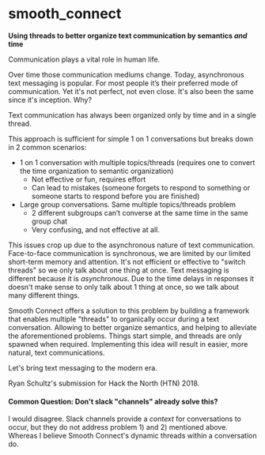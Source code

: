 # smooth_connect

**Using threads to better organize text communication by semantics *and* time**

Communication plays a vital role in human life.

Over time those communication mediums change. Today, asynchronous text messaging is popular. For most people it’s their preferred mode of communication. Yet it's not perfect, not even close. It's also been the same since it's inception. Why?

Text communication has always been organized only by time and in a single thread.

This approach is sufficient for simple 1 on 1 conversations but breaks down in 2 common scenarios:
- 1 on 1 conversation with multiple topics/threads (requires one to convert the time organization to semantic organization)
    - Not effective or fun, requires effort
    - Can lead to mistakes (someone forgets to respond to something or someone starts to respond before you are finished)
- Large group conversations. Same multiple topics/threads problem
    - 2 different subgroups can’t converse at the same time in the same group chat
    - Very confusing, and not effective at all.


This issues crop up due to the asynchronous nature of text communication. Face-to-face communication is synchronous, we are limited by our limited short-term memory and attention. It's not efficient or effective to "switch threads" so we only talk about one thing at once. Text messaging is different because it is *asynchronous*. Due to the time delays in responses it doesn't make sense to only talk about 1 thing at once, so we talk about many different things.

Smooth Connect offers a solution to this problem by building a framework that enables multiple "threads" to organically occur during a text conversation. Allowing to better organize semantics, and helping to alleviate the aforementioned problems. Things start simple, and threads are only spawned when required. Implementing this idea will result in easier, more natural, text communications.

Let's bring text messaging to the modern era.

Ryan Schultz's submission for Hack the North (HTN) 2018.

#### Common Question: Don't slack "channels" already solve this? 
I would disagree. Slack channels provide a *context* for conversations to occur, but they do not address problem 1) and 2) mentioned above. Whereas I believe Smooth Connect's dynamic threads within a conversation do.




